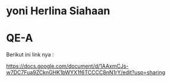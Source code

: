 # yoni Herlina Siahaan


# QE-A

Berikut ini link nya :

https://docs.google.com/document/d/1AAxmCJs-w7DC7Fua9ZCknGHK1bWYX1f6TCCCC8nN1rY/edit?usp=sharing